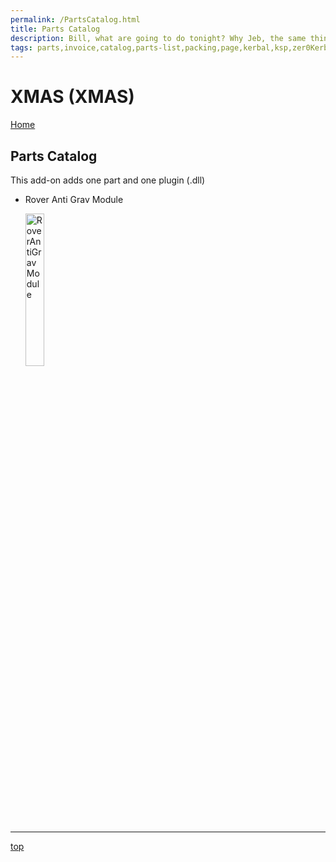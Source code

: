 ```yaml
---
permalink: /PartsCatalog.html
title: Parts Catalog
description: Bill, what are going to do tonight? Why Jeb, the same thing we do every night, Take over the world!
tags: parts,invoice,catalog,parts-list,packing,page,kerbal,ksp,zer0Kerbal,zedK
---
```

<!-- PartsCatalog.md v1.1.4.1
XMAS (XMAS)
created: 01 Feb 2022
updated: 01 Oct 2022 -->

<script src="https://kit.fontawesome.com/0ea5493613.js" crossorigin="anonymous"></script>
<i class="fa-solid fa-explosion fa-beat-fade fa-3x" style="--fa-beat-fade-opacity: 0.1; --fa-beat-fade-scale: 1.25;color: #FF7E03" ></i>

# XMAS (XMAS)

[Home](./index.md)

## Parts Catalog

This add-on adds one part and one plugin (.dll)

* Rover Anti Grav Module

  <img src="https://raw.githubusercontent.com/zer0Kerbal/XMAS/master/docs/thumbs/RoverAntiGravModule_icon.png" alt="RoverAntiGravModule" width="25%" height="25%" /> 

---

[top](#parts-catalog)

<!-- this file CC BY-ND 4.0 by zer0Kerbal -->